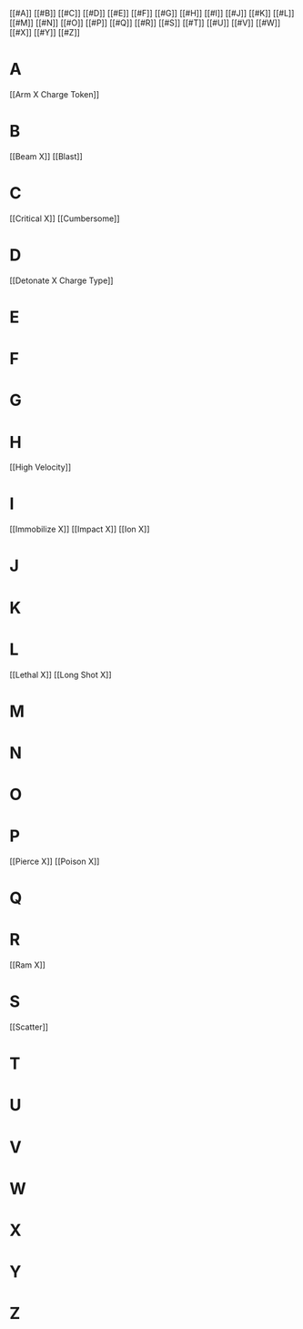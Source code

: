 [[#A]]	[[#B]]	[[#C]]	[[#D]]	[[#E]]	[[#F]]	[[#G]]	[[#H]]	[[#I]]	[[#J]]	[[#K]]
[[#L]]	[[#M]]	[[#N]]	[[#O]]	[[#P]]	[[#Q]]	[[#R]]	[[#S]]	[[#T]]	[[#U]]	[[#V]]
[[#W]]	[[#X]]	[[#Y]]	[[#Z]]

# A
[[Arm X Charge Token]]

# B
[[Beam X]]
[[Blast]]

# C
[[Critical X]]
[[Cumbersome]]

# D
[[Detonate X Charge Type]]

# E
# F
# G
# H
[[High Velocity]]

# I
[[Immobilize X]]
[[Impact X]]
[[Ion X]]

# J
# K
# L
[[Lethal X]]
[[Long Shot X]]

# M
# N
# O
# P
[[Pierce X]]
[[Poison X]]

# Q
# R
[[Ram X]]

# S
[[Scatter]]

# T
# U
# V
# W
# X
# Y
# Z